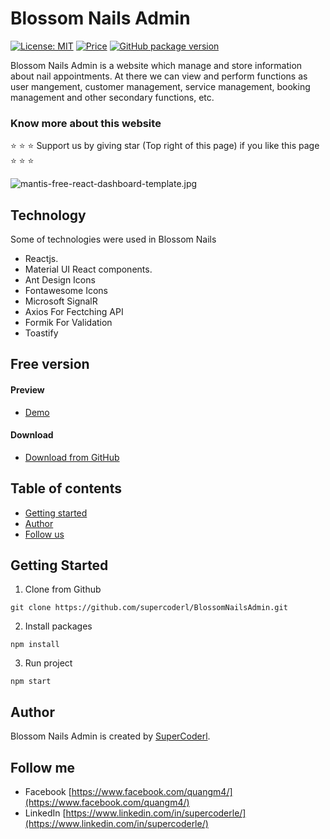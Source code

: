 # Blossom Nails Admin

[![License: MIT](https://img.shields.io/badge/License-MIT-yellow.svg)](https://opensource.org/licenses/MIT)
[![Price](https://img.shields.io/badge/price-FREE-0098f7.svg)](https://github.com/supercoderl/BlossomNailsAdmin/blob/main/LICENSE)
[![GitHub package version](https://img.shields.io/github/package-json/v/codedthemes/mantis-free-react-admin-template)](https://github.com/supercoderl/BlossomNailsAdmin)

Blossom Nails Admin is a website which manage and store information about nail appointments. At there we can view and perform functions as user mangement, customer management, service management, booking management and other secondary functions, etc.

### Know more about this website

:star: :star: :star: Support us by giving star (Top right of this page) if you like this page :star: :star: :star:

![mantis-free-react-dashboard-template.jpg](https://mantisdashboard.io/adv-banner-images/og-social-v1.1.0.png)


## Technology

Some of technologies were used in Blossom Nails

- Reactjs.
- Material UI React components.
- Ant Design Icons
- Fontawesome Icons
- Microsoft SignalR
- Axios For Fectching API
- Formik For Validation
- Toastify

## Free version

#### Preview

- [Demo](https://blossom-nails-admin.vercel.app/admin/login)

#### Download

- [Download from GitHub](https://github.com/supercoderl/BlossomNailsAdmin)

## Table of contents

- [Getting started](#getting-started)
- [Author](#author)
- [Follow us](#follow-us)

## Getting Started

1. Clone from Github

```
git clone https://github.com/supercoderl/BlossomNailsAdmin.git
```

2. Install packages

```
npm install
```

3. Run project

```
npm start
```

## Author

Blossom Nails Admin is created by [SuperCoderl](https://www.linkedin.com/in/supercoderle/).

## Follow me

<!-- - Website [https://mantisdashboard.io](https://mantisdashboard.io) -->
- Facebook [https://www.facebook.com/quangm4/](https://www.facebook.com/quangm4/)
- LinkedIn [https://www.linkedin.com/in/supercoderle/](https://www.linkedin.com/in/supercoderle/)

